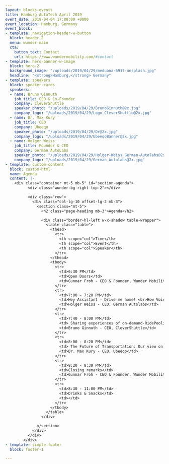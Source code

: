 ```yaml
---
layout: blocks-events
title: Hamburg AutoTech April 2019
event_date: 2019-04-04 17:00:00 +0000
event_location: Hamburg, Germany
event_block:
- template: navigation-header-w-button
  block: header-2
  menu: wunder-main
  cta:
    button_text: Contact
    url: https://www.wundermobility.com/#contact
- template: hero-banner-w-image
  block: hero-2
  background_image: "/uploads/2019/04/29/meduana-6917-unsplash.jpg"
  headline: "<strong>Hamburg,</strong> Germany"
- template: speakers
  block: speaker-cards
  speakers:
  - name: Bruno Ginnuth
    job_title: CEO & Co-Founder
    company: CleverShuttle
    speaker_photo: "/uploads/2019/04/29/BrunoGinnuth@2x.jpg"
    company_logo: "/uploads/2019/04/29/Logo_CleverShuttle@2x.jpg"
  - name: Dr. Max Kury
    job_title: CEO
    company: Ubeeqo
    speaker_photo: "/uploads/2019/04/29/Dr@2x.jpg"
    company_logo: "/uploads/2019/04/29/UbeeqoBanner@2x.jpg"
  - name: Holger Weiss
    job_title: Founder & CEO
    company: German AutoLabs
    speaker_photo: "/uploads/2019/04/29/Holger-Weiss_German-Autolabs@2x.jpg"
    company_logo: "/uploads/2019/04/29/German_Autolabs@2x.jpg"
- template: custom-content
  block: custom-html
  name: Agenda
  content: |-
    <div class="container mt-5 mb-5" id="section-agenda">
          <div class="wunder-bg right top-2"></div>

          <div class="row">
            <div class="col-lg-10 offset-lg-2 mb-3">
              <section class="mt-5">
                <h2 class="page-heading mb-3">Agenda</h2>

                <div class="border-hl-left w-x-shadow table-wrapper">
                  <table class="table">
                    <thead>
                      <tr>
                        <th scope="col">Time</th>
                        <th scope="col">Event</th>
                        <th scope="col">Speaker</th>
                      </tr>
                    </thead>
                    <tbody>
                      <tr>
                        <td>6:30 PM</td>
                        <td>Open Doors</td>
                        <td>Gunnar Froh - CEO & Founder, Wunder Mobility</td>
                      </tr>
                      <tr>
                        <td>7:00 - 7:20 PM</td>
                        <td>Hey Assistant - Drive me home! <br>How Voice AI will change the rules in mobility?</td>
                        <td>Holger Weiss - CEO, German Autolabs</td>
                      </tr>
                      <tr>
                        <td>7:40 - 8:00 PM</td>
                        <td> Sharing experiences of on-demand-RidePooling in Germany</td>
                        <td>Bruno Ginnuth - CEO, CleverShuttle</td>
                      </tr>
                      <tr>
                        <td>8:00 - 8:20 PM</td>
                        <td> The Future of Transportation: Our view on New Mobility and Carsharing</td>
                        <td>Dr. Max Kury - CEO, Ubeeqo</td>
                      </tr>
                      <tr>
                        <td>8:20 - 8:30 PM</td>
                        <td>Closing remarks</td>
                        <td>Gunnar Froh - CEO & Founder, Wunder Mobility</td>
                      </tr>
                      <tr>
                        <td>8:30 - 11:00 PM</td>
                        <td>Drinks & Snacks</td>
                        <td></td>
                      </tr>
                    </tbody>
                  </table>
                </div>

              </section>
            </div>
          </div>
        </div>
- template: simple-footer
  block: footer-1

---
```

